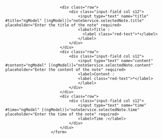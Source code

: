   <form #noteForm="ngForm" (ngSubmit)="onSubmit(noteForm)">
                            <input type="hidden" name="_id" #_id="ngModel" [(ngModel)]="noteService.selectedNote._id">

                            <div class="row">
                                <div class="input-field col s12">
                                    <input type="text" name="title" #title="ngModel" [(ngModel)]="noteService.selectedNote.title" placeholder="Enter the title of the note" required>
                                    <label>Title :
                                      <label class="red-text">*</label>
                                    </label>
                                </div>
                            </div>
                            <div class="row">
                                <div class="input-field col s12">
                                    <input type="text" name="content" #content="ngModel" [(ngModel)]="noteService.selectedNote.content" placeholder="Enter the content of the note" required>
                                    <label>Content :
                                    <label class="red-text">*</label>
                                    </label>
                                </div>
                            </div>
                            <div class="row">
                                <div class="input-field col s12">
                                    <input type="text" name="time" #time="ngModel" [(ngModel)]="noteService.selectedNote.time" placeholder="Enter the time of the note" required>
                                    <label>Time :</label>
                                </div>
                            </div>
                        </form>

